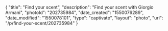 {
    "title": "Find your scent",
    "description": "Find your scent with Giorgio Armani",
    "photoId": "202735984",
    "date_created": "1550076289",
    "date_modified": "1550078101",
    "type": "captivate",
    "layout": "photo",
    "url": "\/p\/find-your-scent\/202735984"
}